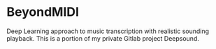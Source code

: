 # BeyondMIDI
Deep Learning approach to music transcription with realistic sounding playback. This is a portion of my private Gitlab project Deepsound.
